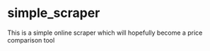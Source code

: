 # simple_scraper
This is a simple online scraper which will hopefully become a price comparison tool
